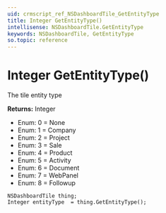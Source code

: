 ```yaml
---
uid: crmscript_ref_NSDashboardTile_GetEntityType
title: Integer GetEntityType()
intellisense: NSDashboardTile.GetEntityType
keywords: NSDashboardTile, GetEntityType
so.topic: reference
---
```


# Integer GetEntityType()

The tile entity type

**Returns:** Integer

* Enum: 0 = None 
* Enum: 1 = Company 
* Enum: 2 = Project 
* Enum: 3 = Sale 
* Enum: 4 = Product 
* Enum: 5 = Activity 
* Enum: 6 = Document 
* Enum: 7 = WebPanel 
* Enum: 8 = Followup 

```crmscript
NSDashboardTile thing;
Integer entityType  = thing.GetEntityType();
```

